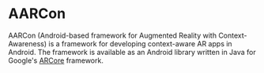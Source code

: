 # AARCon
AARCon (Android-based framework for
Augmented Reality with Context-Awareness) is a framework for developing context-aware AR apps in Android. The framework is available as an Android library written in Java for Google's [ARCore](https://developers.google.com/ar) framework.